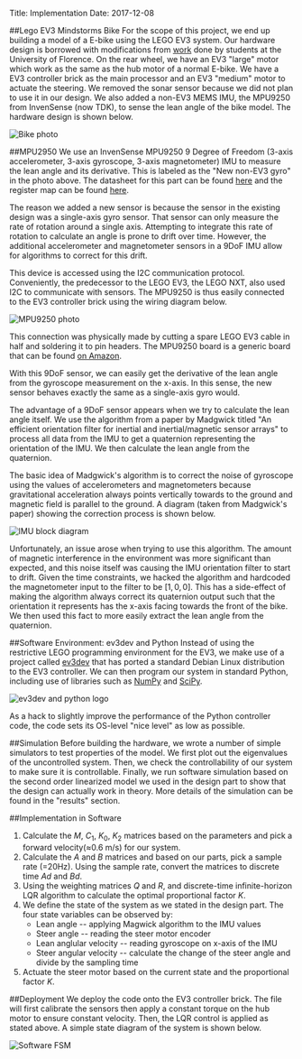Title: Implementation
Date: 2017-12-08

##Lego EV3 Mindstorms Bike
For the scope of this project, we end up building a model of a E-bike using the
LEGO EV3 system. Our hardware design is borrowed with modifications from
[work](https://www.mathworks.com/matlabcentral/fileexchange/58231-lego-mindstorms-ev3-bike-project)
done by students at the University of Florence. On the rear wheel, we have an
EV3 "large" motor which work as the same as the hub motor of a normal E-bike. We
have a EV3 controller brick as the main processor and an EV3 "medium" motor to
actuate the steering. We removed the sonar sensor because we did not plan to
use it in our design. We also added a non-EV3 MEMS IMU, the MPU9250 from
InvenSense (now TDK), to sense the lean angle of the bike model. The hardware
design is shown below.

![Bike photo]({filename}/static/Implementation_fig1.png)

##MPU2950
We use an InvenSense MPU9250 9 Degree of Freedom (3-axis accelerometer, 3-axis
gyroscope, 3-axis magnetometer) IMU to measure the lean angle and its
derivative. This is labeled as the "New non-EV3 gyro" in the photo above. The
datasheet for this part can be found
[here](https://www.invensense.com/wp-content/uploads/2015/02/PS-MPU-9250A-01-v1.1.pdf)
and the register map can be found
[here](http://www.invensense.com/wp-content/uploads/2017/11/RM-MPU-9250A-00-v1.6.pdf).

The reason we added a new sensor is because the sensor in the existing design
was a single-axis gyro sensor. That sensor can only measure the rate of rotation
around a single axis. Attempting to integrate this rate of rotation to calculate
an angle is prone to drift over time. However, the additional accelerometer and
magnetometer sensors in a 9DoF IMU allow for algorithms to correct for this
drift.

This device is accessed using the I2C communication protocol. Conveniently, the
predecessor to the LEGO EV3, the LEGO NXT, also used I2C to communicate with
sensors. The MPU9250 is thus easily connected to the EV3 controller brick using
the wiring diagram below.

![MPU9250 photo]({filename}/static/Implementation_fig2.png)

This connection was physically made by cutting a spare LEGO EV3 cable in half
and soldering it to pin headers. The MPU9250 board is a generic board that can
be found [on Amazon](https://www.amazon.com/dp/B01I1J0Z7Y).

With this 9DoF sensor, we can easily get the derivative of the lean angle from
the gyroscope measurement on the x-axis. In this sense, the new sensor behaves
exactly the same as a single-axis gyro would.

The advantage of a 9DoF sensor appears when we try to calculate the lean angle
itself. We use the algorithm from a paper by Madgwick titled "An efficient
orientation filter for inertial and inertial/magnetic sensor arrays" to process
all data from the IMU to get a quaternion representing the orientation of the
IMU. We then calculate the lean angle from the quaternion.

The basic idea of Madgwick's algorithm is to correct the noise of gyroscope
using the values of accelerometers and magnetometers because gravitational
acceleration always points vertically towards to the ground and magnetic field
is parallel to the ground. A diagram (taken from Madgwick's paper) showing the
correction process is shown below.

![IMU block diagram]({filename}/static/Implementation_fig3.png)

Unfortunately, an issue arose when trying to use this algorithm. The amount of
magnetic interference in the environment was more significant than expected, and
this noise itself was causing the IMU orientation filter to start to drift.
Given the time constraints, we hacked the algorithm and hardcoded the
magnetometer input to the filter to be $[1, 0, 0]$. This has a side-effect of
making the algorithm always correct its quaternion output such that the
orientation it represents has the x-axis facing towards the front of the bike.
We then used this fact to more easily extract the lean angle from the
quaternion.

##Software Environment: ev3dev and Python
Instead of using the restrictive LEGO programming environment for the EV3, we
make use of a project called [ev3dev](http://www.ev3dev.org/) that has ported
a standard Debian Linux distribution to the EV3 controller. We can then program
our system in standard Python, including use of libraries such as
[NumPy](http://www.numpy.org/) and [SciPy](https://www.scipy.org/).

![ev3dev and python logo]({filename}/static/Implementation_fig4.png)

As a hack to slightly improve the performance of the Python controller code, the
code sets its OS-level "nice level" as low as possible.

##Simulation
Before building the hardware, we wrote a number of simple simulators to test
properties of the model. We first plot out the eigenvalues of the
uncontrolled system. Then, we check the controllability of our system to make
sure it is controllable. Finally, we run software simulation based on the
second order linearized model we used in the design part to show that the design
can actually work in theory. More details of the simulation can be found in the
"results" section.

##Implementation in Software
1. Calculate the $M$, $C_1$, $K_0$, $K_2$ matrices based on the parameters and
   pick a forward velocity(≈0.6 m/s) for our system.
2. Calculate the $A$ and $B$ matrices and based on our parts, pick a sample rate
   (=20Hz). Using the sample rate, convert the matrices to discrete time $Ad$
   and $Bd$.
3. Using the weighting matrices $Q$ and $R$, and discrete-time
   infinite-horizon LQR algorithm to calculate the optimal proportional
   factor $K$.
4. We define the state of the system as we stated in the design part. The four
   state variables can be observed by:
    * Lean angle -- applying Magwick algorithm to the IMU values
    * Steer angle -- reading the steer motor encoder
    * Lean anglular velocity -- reading gyroscope on x-axis of the IMU
    * Steer angular velocity -- calculate the change of the steer angle and
      divide by the sampling time
5. Actuate the steer motor based on the current state and the proportional
   factor $K$.

##Deployment
We deploy the code onto the EV3 controller brick. The file will first calibrate
the sensors then apply a constant torque on the hub motor to ensure constant
velocity. Then, the LQR control is applied as stated above. A simple state
diagram of the system is shown below.

![Software FSM]({filename}/static/Implementation_fig5.png)
